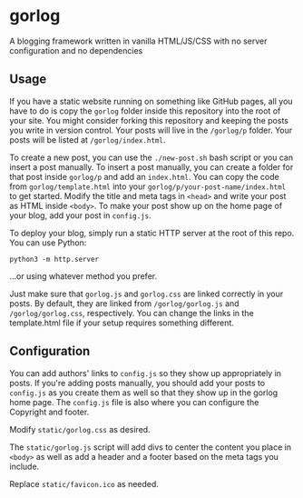 # gorlog

A blogging framework written in vanilla HTML/JS/CSS with no server configuration and no dependencies

## Usage

If you have a static website running on something like GitHub pages, all you have to do is copy the `gorlog` folder inside this repository into the root of your site. You might consider forking this repository and keeping the posts you write in version control. Your posts will live in the `/gorlog/p` folder. Your posts will be listed at `/gorlog/index.html`.

To create a new post, you can use the `./new-post.sh` bash script or you can insert a post manually. To insert a post manually, you can create a folder for that post inside `gorlog/p` and add an `index.html`. You can copy the code from `gorlog/template.html` into your `gorlog/p/your-post-name/index.html` to get started. Modify the title and meta tags in `<head>` and  write your post as HTML inside `<body>`. To make your post show up on the home page of your blog, add your post in `config.js`.

To deploy your blog, simply run a static HTTP server at the root of this repo. You can use Python:

```
python3 -m http.server
```

...or using whatever method you prefer.

Just make sure that `gorlog.js` and `gorlog.css` are linked correctly in your posts. By default, they are linked from `/gorlog/gorlog.js` and `/gorlog/gorlog.css`, respectively. You can change the links in the template.html file if your setup requires something different.


## Configuration

You can add authors' links to `config.js` so they show up appropriately in posts. If you're adding posts manually, you should add your posts to `config.js` as you create them as well so that they show up in the gorlog home page. The `config.js` file is also where you can configure the Copyright and footer.

Modify `static/gorlog.css` as desired.

The `static/gorlog.js` script will add divs to center the content you place in `<body>` as well as add a header and a footer based on the meta tags you include.

Replace `static/favicon.ico` as needed.
